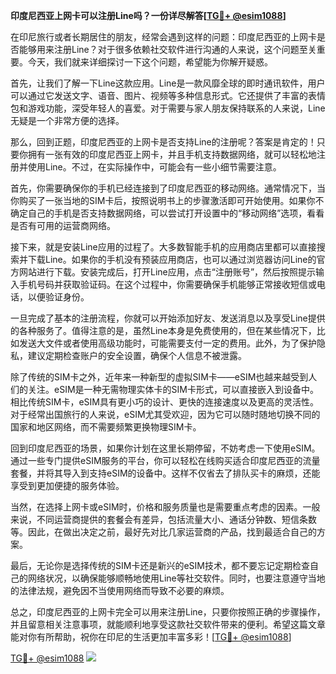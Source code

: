 **印度尼西亚上网卡可以注册Line吗？一份详尽解答[[TG💪+ @esim1088](https://t.me/s/esim1088)]**

在印尼旅行或者长期居住的朋友，经常会遇到这样的问题：印度尼西亚的上网卡是否能够用来注册Line？对于很多依赖社交软件进行沟通的人来说，这个问题至关重要。今天，我们就来详细探讨一下这个问题，希望能为你解开疑惑。

首先，让我们了解一下Line这款应用。Line是一款风靡全球的即时通讯软件，用户可以通过它发送文字、语音、图片、视频等多种信息形式。它还提供了丰富的表情包和游戏功能，深受年轻人的喜爱。对于需要与家人朋友保持联系的人来说，Line无疑是一个非常方便的选择。

那么，回到正题，印度尼西亚的上网卡是否支持Line的注册呢？答案是肯定的！只要你拥有一张有效的印度尼西亚上网卡，并且手机支持数据网络，就可以轻松地注册并使用Line。不过，在实际操作中，可能会有一些小细节需要注意。

首先，你需要确保你的手机已经连接到了印度尼西亚的移动网络。通常情况下，当你购买了一张当地的SIM卡后，按照说明书上的步骤激活即可开始使用。如果你不确定自己的手机是否支持数据网络，可以尝试打开设置中的“移动网络”选项，看看是否有可用的运营商网络。

接下来，就是安装Line应用的过程了。大多数智能手机的应用商店里都可以直接搜索并下载Line。如果你的手机没有预装应用商店，也可以通过浏览器访问Line的官方网站进行下载。安装完成后，打开Line应用，点击“注册账号”，然后按照提示输入手机号码并获取验证码。在这个过程中，你需要确保手机能够正常接收短信或电话，以便验证身份。

一旦完成了基本的注册流程，你就可以开始添加好友、发送消息以及享受Line提供的各种服务了。值得注意的是，虽然Line本身是免费使用的，但在某些情况下，比如发送大文件或者使用高级功能时，可能需要支付一定的费用。此外，为了保护隐私，建议定期检查账户的安全设置，确保个人信息不被泄露。

除了传统的SIM卡之外，近年来一种新型的虚拟SIM卡——eSIM也越来越受到人们的关注。eSIM是一种无需物理实体卡的SIM卡形式，可以直接嵌入到设备中。相比传统SIM卡，eSIM具有更小巧的设计、更快的连接速度以及更高的灵活性。对于经常出国旅行的人来说，eSIM尤其受欢迎，因为它可以随时随地切换不同的国家和地区网络，而不需要频繁更换物理SIM卡。

回到印度尼西亚的场景，如果你计划在这里长期停留，不妨考虑一下使用eSIM。通过一些专门提供eSIM服务的平台，你可以轻松在线购买适合印度尼西亚的流量套餐，并将其导入到支持eSIM的设备中。这样不仅省去了排队买卡的麻烦，还能享受到更加便捷的服务体验。

当然，在选择上网卡或eSIM时，价格和服务质量也是需要重点考虑的因素。一般来说，不同运营商提供的套餐会有差异，包括流量大小、通话分钟数、短信条数等。因此，在做出决定之前，最好先对比几家运营商的产品，找到最适合自己的方案。

最后，无论你是选择传统的SIM卡还是新兴的eSIM技术，都不要忘记定期检查自己的网络状况，以确保能够顺畅地使用Line等社交软件。同时，也要注意遵守当地的法律法规，避免因不当使用网络而导致不必要的麻烦。

总之，印度尼西亚的上网卡完全可以用来注册Line，只要你按照正确的步骤操作，并且留意相关注意事项，就能顺利地享受这款社交软件带来的便利。希望这篇文章能对你有所帮助，祝你在印尼的生活更加丰富多彩！[[TG💪+ @esim1088](https://t.me/s/esim1088)]

[TG💪+ @esim1088](https://t.me/s/esim1088) ![](https://i.postimg.cc/4NQfJmqS/Snipaste-2025-05-13-00-14-12.png)